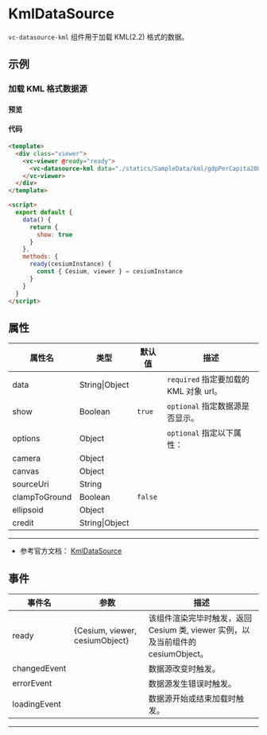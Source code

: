 # KmlDataSource

`vc-datasource-kml` 组件用于加载 KML(2.2) 格式的数据。

## 示例

### 加载 KML 格式数据源

#### 预览

<doc-preview>
  <template>
    <div class="viewer">
      <vc-viewer @ready="ready">
        <vc-datasource-kml data="./statics/SampleData/kml/gdpPerCapita2008.kmz" :show="show"></vc-datasource-kml>
      </vc-viewer>
    </div>
  </template>

  <script>
    export default {
      data() {
        return {
          show: true
        }
      },
      methods: {
        ready(cesiumInstance) {
          const { Cesium, viewer } = cesiumInstance
        }
      }
    }
  </script>
</doc-preview>

#### 代码

```html
<template>
  <div class="viewer">
    <vc-viewer @ready="ready">
      <vc-datasource-kml data="./statics/SampleData/kml/gdpPerCapita2008.kmz" :show="show"></vc-datasource-kml>
    </vc-viewer>
  </div>
</template>

<script>
  export default {
    data() {
      return {
        show: true
      }
    },
    methods: {
      ready(cesiumInstance) {
        const { Cesium, viewer } = cesiumInstance
      }
    }
  }
</script>
```

## 属性

| 属性名        | 类型           | 默认值  | 描述                                   |
| ------------- | -------------- | ------- | -------------------------------------- |
| data          | String\|Object |         | `required` 指定要加载的 KML 对象 url。 |
| show          | Boolean        | `true`  | `optional` 指定数据源是否显示。        |
| options       | Object         |         | `optional` 指定以下属性：              |
| camera        | Object         |         |                                        |
| canvas        | Object         |         |                                        |
| sourceUri     | String         |         |                                        |
| clampToGround | Boolean        | `false` |                                        |
| ellipsoid     | Object         |         |                                        |
| credit        | String\|Object |         |                                        |

---

- 参考官方文档： [KmlDataSource](https://cesium.com/docs/cesiumjs-ref-doc/KmlDataSource.html)

## 事件

| 事件名       | 参数                           | 描述                                                                             |
| ------------ | ------------------------------ | -------------------------------------------------------------------------------- |
| ready        | {Cesium, viewer, cesiumObject} | 该组件渲染完毕时触发，返回 Cesium 类, viewer 实例，以及当前组件的 cesiumObject。 |
| changedEvent |                                | 数据源改变时触发。                                                               |
| errorEvent   |                                | 数据源发生错误时触发。                                                           |
| loadingEvent |                                | 数据源开始或结束加载时触发。                                                     |

---

